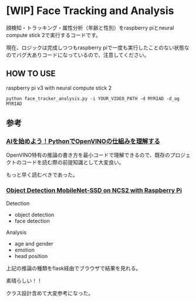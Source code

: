 # [WIP] Face Tracking and Analysis
顔検知・トラッキング・属性分析（年齢と性別）をraspberry piとneural compute stick 2で実行するコードです。

現在、ロジックは完成しつつもraspberry piで一度も実行したことのない状態なのでバグ大ありコードになっているので、注意してください。

## HOW TO USE
raspberry pi v3 with neural compute stick 2
```
python face_tracker_analysis.py -i YOUR_VIDEO_PATH -d MYRIAD -d_ag MYRIAD
```

## 参考
### [AIを始めよう！PythonでOpenVINOの仕組みを理解する](https://qiita.com/ammo0613/items/ff7452f2c7fab36b2efc)
OpenVINO特有の推論の書き方を最小コードで理解できるので、既存のプロジェクトのコードを読む際の前提知識として大変良い。

もっと早く読むべきであった。

### [Object Detection MobileNet-SSD on NCS2 with Raspberry Pi](https://github.com/kodamap/object_detection_demo)
Detection
- object detection
- face detection

Analysis
- age and gender
- emotion
- head position

上記の推論の種類をflask経由でブラウザで結果を見れる。

素晴らしい！！

クラス設計含めて大変参考になった。

